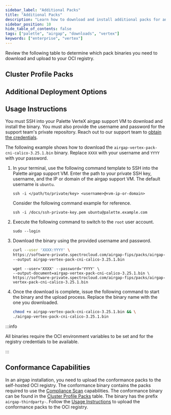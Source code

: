 ```yaml
---
sidebar_label: "Additional Packs"
title: "Additional Packs"
description: "Learn how to download and install additional packs for an airgapped Palette VerteX environment."
sidebar_position: 10
hide_table_of_contents: false
tags: ["palette", "airgap", "downloads", "vertex"]
keywords: ["enterprise", "vertex"]
---
```


Review the following table to determine which pack binaries you need to download and upload to your OCI registry.

## Cluster Profile Packs

<PartialsComponent category="vertex" name="airgap-cluster-profile-packs" />

## Additional Deployment Options

<PartialsComponent category="self-hosted-and-vertex" name="additional-deployment-options" />

## Usage Instructions

You must SSH into your Palette VerteX airgap support VM to download and install the binary. You must also provide the
username and password for the support team's private repository. Reach out to our support team to
[obtain the credentials](../../vertex/vertex.md#access-palette-vertex).

The following example shows how to download the `airgap-vertex-pack-cni-calico-3.25.1.bin` binary. Replace `XXXX` with
your username and `YYYY` with your password.

1. In your terminal, use the following command template to SSH into the Palette airgap support VM. Enter the path to
   your private SSH key, username, and the IP or domain of the airgap support VM. The default username is `ubuntu`.

   ```shell
   ssh -i </path/to/private/key> <username>@<vm-ip-or-domain>
   ```

   Consider the following command example for reference.

   ```shell
   ssh -i /docs/ssh-private-key.pem ubuntu@palette.example.com
   ```

2. Execute the following command to switch to the `root` user account.

   ```shell
   sudo --login
   ```

3. Download the binary using the provided username and password.

   <Tabs>

   <TabItem label="curl" value="curl">

   ```bash
   curl --user 'XXXX:YYYY' \
   https://software-private.spectrocloud.com/airgap-fips/packs/airgap-vertex-pack-cni-calico-3.25.1.bin \
   --output airgap-vertex-pack-cni-calico-3.25.1.bin
   ```

   </TabItem>

   <TabItem label="wget" value="wget">

   ```shell
   wget --user='XXXX' --password='YYYY' \
   --output-document=airgap-vertex-pack-cni-calico-3.25.1.bin \
   https://software-private.spectrocloud.com/airgap-fips/packs/airgap-vertex-pack-cni-calico-3.25.1.bin
   ```

   </TabItem>

   </Tabs>

4. Once the download is complete, issue the following command to start the binary and the upload process. Replace the
   binary name with the one you downloaded.

   ```bash
   chmod +x airgap-vertex-pack-cni-calico-3.25.1.bin && \
   ./airgap-vertex-pack-cni-calico-3.25.1.bin
   ```

:::info

All binaries require the OCI environment variables to be set and for the registry credentials to be available.

:::

## Conformance Capabilities

In an airgap installation, you need to upload the conformance packs to the self-hosted OCI registry. The conformance
binary contains the packs required to use the [Compliance Scan](../../clusters/cluster-management/compliance-scan.md)
capabilities. The conformance binary can be found in the [Cluster Profile Packs](#cluster-profile-packs) table. The
binary has the prefix `airgap-thirdparty-`. Follow the [Usage Instructions](#usage-instructions) to upload the
conformance packs to the OCI registry.

